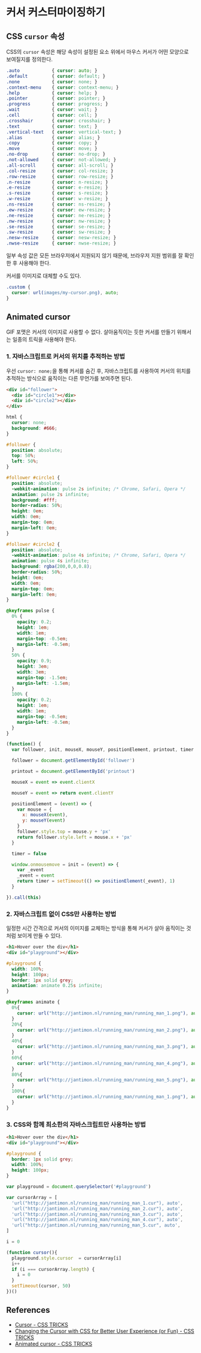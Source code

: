 # 커서 커스터마이징하기

## CSS `cursor` 속성

CSS의 `cursor` 속성은 해당 속성이 설정된 요소 위에서 마우스 커서가 어떤 모양으로 보여질지를 정의한다.

```css
.auto            { cursor: auto; }
.default         { cursor: default; }
.none            { cursor: none; }
.context-menu    { cursor: context-menu; }
.help            { cursor: help; }
.pointer         { cursor: pointer; }
.progress        { cursor: progress; }
.wait            { cursor: wait; }
.cell            { cursor: cell; }
.crosshair       { cursor: crosshair; }
.text            { cursor: text; }
.vertical-text   { cursor: vertical-text; }
.alias           { cursor: alias; }
.copy            { cursor: copy; }
.move            { cursor: move; }
.no-drop         { cursor: no-drop; }
.not-allowed     { cursor: not-allowed; }
.all-scroll      { cursor: all-scroll; }
.col-resize      { cursor: col-resize; }
.row-resize      { cursor: row-resize; }
.n-resize        { cursor: n-resize; }
.e-resize        { cursor: e-resize; }
.s-resize        { cursor: s-resize; }
.w-resize        { cursor: w-resize; }
.ns-resize       { cursor: ns-resize; }
.ew-resize       { cursor: ew-resize; }
.ne-resize       { cursor: ne-resize; }
.nw-resize       { cursor: nw-resize; }
.se-resize       { cursor: se-resize; }
.sw-resize       { cursor: sw-resize; }
.nesw-resize     { cursor: nesw-resize; }
.nwse-resize     { cursor: nwse-resize; }
```

일부 속성 값은 모든 브라우저에서 지원되지 않기 때문에, 브라우저 지원 범위를 잘 확인한 후 사용해야 한다.

커서를 이미지로 대체할 수도 있다.

```css
.custom {
  cursor: url(images/my-cursor.png), auto;
}
```

## Animated cursor

GIF 포맷은 커서의 이미지로 사용할 수 없다. 살아움직이는 듯한 커서를 만들기 위해서는 일종의 트릭을 사용해야 한다.

### 1. 자바스크립트로 커서의 위치를 추적하는 방법

우선 `cursor: none;`을 통해 커서를 숨긴 후, 자바스크립트를 사용하여 커서의 위치를 추적하는 방식으로 움직이는 다른 무언가를 보여주면 된다.

```html
<div id="follower">
  <div id="circle1"></div>
  <div id="circle2"></div>
</div>
```

```css
html {
  cursor: none;
  background: #666;
}

#follower {
  position: absolute;
  top: 50%;
  left: 50%;
}

#follower #circle1 {
  position: absolute;
  -webkit-animation: pulse 2s infinite; /* Chrome, Safari, Opera */
  animation: pulse 2s infinite;
  background: #fff;
  border-radius: 50%;
  height: 0em;
  width: 0em;
  margin-top: 0em;
  margin-left: 0em;
}

#follower #circle2 {
  position: absolute;
  -webkit-animation: pulse 4s infinite; /* Chrome, Safari, Opera */
  animation: pulse 4s infinite;
  background: rgba(200,0,0,0.8);
  border-radius: 50%;
  height: 0em;
  width: 0em;
  margin-top: 0em;
  margin-left: 0em;
}

@keyframes pulse {
  0% {
    opacity: 0.2;
    height: 1em;
    width: 1em;
    margin-top: -0.5em;
    margin-left: -0.5em;
  }
  50% {
    opacity: 0.9;
    height: 3em;
    width: 3em;
    margin-top: -1.5em;
    margin-left: -1.5em;
  }
  100% {
    opacity: 0.2;
    height: 1em;
    width: 1em;
    margin-top: -0.5em;
    margin-left: -0.5em;
  }
}
```

```javascript
(function() {
  var follower, init, mouseX, mouseY, positionElement, printout, timer

  follower = document.getElementById('follower')

  printout = document.getElementById('printout')

  mouseX = event => event.clientX

  mouseY = event => return event.clientY

  positionElement = (event) => {
    var mouse = {
      x: mouseX(event),
      y: mouseY(event)
    }
    follower.style.top = mouse.y + 'px'
    return follower.style.left = mouse.x + 'px'
  }

  timer = false

  window.onmousemove = init = (event) => {
    var _event
    _event = event
    return timer = setTimeout(() => positionElement(_event), 1)
  }

}).call(this)
```

### 2. 자바스크립트 없이 CSS만 사용하는 방법

일정한 시간 간격으로 커서의 이미지를 교체하는 방식을 통해 커서가 살아 움직이는 것처럼 보이게 만들 수 있다.

```html
<h1>Hover over the div</h1>
<div id="playground"></div>
```

```css
#playground {
  width: 100%;
  height: 100px;
  border: 1px solid grey;
  animation: animate 0.25s infinite;
}

@keyframes animate {
  0%{ 
    cursor: url("http://jantimon.nl/running_man/running_man_1.png"), auto;
  }
  20%{ 
    cursor: url("http://jantimon.nl/running_man/running_man_2.png"), auto;
  }
  40%{ 
    cursor: url("http://jantimon.nl/running_man/running_man_3.png"), auto;
  }
  60%{ 
    cursor: url("http://jantimon.nl/running_man/running_man_4.png"), auto;
  }
  80%{ 
    cursor: url("http://jantimon.nl/running_man/running_man_5.png"), auto;
  }
  100%{ 
    cursor: url("http://jantimon.nl/running_man/running_man_1.png"), auto;
  }
}
```

### 3. CSS와 함께 최소한의 자바스크립트만 사용하는 방법

```html
<h1>Hover over the div</h1>
<div id="playground"></div>
```

```css
#playground {
  border: 1px solid grey;
  width: 100%;
  height: 100px;
}
```

```javascript
var playground = document.querySelector('#playground')

var cursorArray = [
  'url("http://jantimon.nl/running_man/running_man_1.cur"), auto',
  'url("http://jantimon.nl/running_man/running_man_2.cur"), auto',
  'url("http://jantimon.nl/running_man/running_man_3.cur"), auto',
  'url("http://jantimon.nl/running_man/running_man_4.cur"), auto',
  'url("http://jantimon.nl/running_man/running_man_5.cur", auto',
]

i = 0

(function cursor(){
  playground.style.cursor  = cursorArray[i]
  i++
  if (i === cursorArray.length) {
    i = 0 
  }
  setTimeout(cursor, 50)
})()
```

## References

* [Cursor - CSS TRICKS](https://css-tricks.com/almanac/properties/c/cursor/)
* [Changing the Cursor with CSS for Better User Experience (or Fun) - CSS TRICKS](https://css-tricks.com/using-css-cursors/)
* [Animated cursor - CSS TRICKS](https://css-tricks.com/forums/topic/animated-cursor/)
